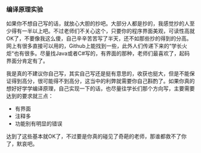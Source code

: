 ### 编译原理实验

如果你不想自己写的话，就放心大胆的抄吧。大部分人都是抄的，我感觉抄的人至少得有一半以上吧。不过老师们不关心这个，只要你的程序界面美观，可读性高就OK了，不要像我这么傻，自己辛辛苦苦写了半天，还不如那些抄的得到的分高。网上有很多直接可以用的，Github上能找到一些，此外人们传递下来的“学长火炬“也有很多。尽量找Java或者C#写的，有界面的那种，老师们最喜欢了，起码界面分肯定有了。

我是真的不建议你自己写，其实自己写还是挺有意思的，收获也挺大，但是不能保证得到高分，很可能得不到高分，这当中的利弊就需要你自己斟酌了。如果你真的想好好学学编译原理，自己实现一下的话，也尽量往学长们那个方向写，主要需要达到的要求就三点：

* 有界面
* 注释多
* 功能别有明显的错误

达到了这些基本就OK了，不过要是你真的碰见了奇葩的老师，那谁都救不了你了，默哀吧。